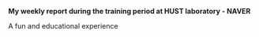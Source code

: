 **My weekly report during the training period at HUST laboratory - NAVER**

A fun and educational experience
